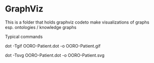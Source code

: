 # GraphViz

This is a folder that holds graphviz codeto make visualizations of graphs esp. ontologies / knowledge graphs

Typical commands

dot -Tgif OORO-Patient.dot -o OORO-Patient.gif

dot -Tsvg OORO-Patient.dot -o OORO-Patient.svg

